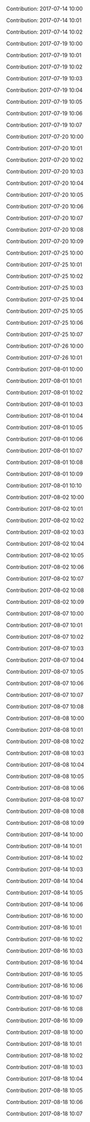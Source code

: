 Contribution: 2017-07-14 10:00

Contribution: 2017-07-14 10:01

Contribution: 2017-07-14 10:02

Contribution: 2017-07-19 10:00

Contribution: 2017-07-19 10:01

Contribution: 2017-07-19 10:02

Contribution: 2017-07-19 10:03

Contribution: 2017-07-19 10:04

Contribution: 2017-07-19 10:05

Contribution: 2017-07-19 10:06

Contribution: 2017-07-19 10:07

Contribution: 2017-07-20 10:00

Contribution: 2017-07-20 10:01

Contribution: 2017-07-20 10:02

Contribution: 2017-07-20 10:03

Contribution: 2017-07-20 10:04

Contribution: 2017-07-20 10:05

Contribution: 2017-07-20 10:06

Contribution: 2017-07-20 10:07

Contribution: 2017-07-20 10:08

Contribution: 2017-07-20 10:09

Contribution: 2017-07-25 10:00

Contribution: 2017-07-25 10:01

Contribution: 2017-07-25 10:02

Contribution: 2017-07-25 10:03

Contribution: 2017-07-25 10:04

Contribution: 2017-07-25 10:05

Contribution: 2017-07-25 10:06

Contribution: 2017-07-25 10:07

Contribution: 2017-07-26 10:00

Contribution: 2017-07-26 10:01

Contribution: 2017-08-01 10:00

Contribution: 2017-08-01 10:01

Contribution: 2017-08-01 10:02

Contribution: 2017-08-01 10:03

Contribution: 2017-08-01 10:04

Contribution: 2017-08-01 10:05

Contribution: 2017-08-01 10:06

Contribution: 2017-08-01 10:07

Contribution: 2017-08-01 10:08

Contribution: 2017-08-01 10:09

Contribution: 2017-08-01 10:10

Contribution: 2017-08-02 10:00

Contribution: 2017-08-02 10:01

Contribution: 2017-08-02 10:02

Contribution: 2017-08-02 10:03

Contribution: 2017-08-02 10:04

Contribution: 2017-08-02 10:05

Contribution: 2017-08-02 10:06

Contribution: 2017-08-02 10:07

Contribution: 2017-08-02 10:08

Contribution: 2017-08-02 10:09

Contribution: 2017-08-07 10:00

Contribution: 2017-08-07 10:01

Contribution: 2017-08-07 10:02

Contribution: 2017-08-07 10:03

Contribution: 2017-08-07 10:04

Contribution: 2017-08-07 10:05

Contribution: 2017-08-07 10:06

Contribution: 2017-08-07 10:07

Contribution: 2017-08-07 10:08

Contribution: 2017-08-08 10:00

Contribution: 2017-08-08 10:01

Contribution: 2017-08-08 10:02

Contribution: 2017-08-08 10:03

Contribution: 2017-08-08 10:04

Contribution: 2017-08-08 10:05

Contribution: 2017-08-08 10:06

Contribution: 2017-08-08 10:07

Contribution: 2017-08-08 10:08

Contribution: 2017-08-08 10:09

Contribution: 2017-08-14 10:00

Contribution: 2017-08-14 10:01

Contribution: 2017-08-14 10:02

Contribution: 2017-08-14 10:03

Contribution: 2017-08-14 10:04

Contribution: 2017-08-14 10:05

Contribution: 2017-08-14 10:06

Contribution: 2017-08-16 10:00

Contribution: 2017-08-16 10:01

Contribution: 2017-08-16 10:02

Contribution: 2017-08-16 10:03

Contribution: 2017-08-16 10:04

Contribution: 2017-08-16 10:05

Contribution: 2017-08-16 10:06

Contribution: 2017-08-16 10:07

Contribution: 2017-08-16 10:08

Contribution: 2017-08-16 10:09

Contribution: 2017-08-18 10:00

Contribution: 2017-08-18 10:01

Contribution: 2017-08-18 10:02

Contribution: 2017-08-18 10:03

Contribution: 2017-08-18 10:04

Contribution: 2017-08-18 10:05

Contribution: 2017-08-18 10:06

Contribution: 2017-08-18 10:07


